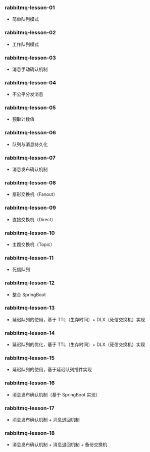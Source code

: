 ### rabbitmq-lesson-01

- 简单队列模式

### rabbitmq-lesson-02

- 工作队列模式

### rabbitmq-lesson-03

- 消息手动确认机制

### rabbitmq-lesson-04

- 不公平分发消息

### rabbitmq-lesson-05

- 预取计数值

### rabbitmq-lesson-06

- 队列与消息持久化

### rabbitmq-lesson-07

- 消息发布确认机制

### rabbitmq-lesson-08

- 扇形交换机（Fanout）

### rabbitmq-lesson-09

- 直接交换机（Direct）

### rabbitmq-lesson-10

- 主题交换机（Topic）

### rabbitmq-lesson-11

- 死信队列

### rabbitmq-lesson-12

- 整合 SpringBoot

### rabbitmq-lesson-13

- 延迟队列的使用，基于 TTL（生存时间）+ DLX（死信交换机）实现

### rabbitmq-lesson-14

- 延迟队列的优化，基于 TTL（生存时间）+ DLX（死信交换机）实现

### rabbitmq-lesson-15

- 延迟队列的使用，基于延迟队列插件实现

### rabbitmq-lesson-16

- 消息发布确认机制（基于 SpringBoot 实现）

### rabbitmq-lesson-17

- 消息发布确认机制 + 消息退回机制

### rabbitmq-lesson-18

- 消息发布确认机制 + 消息退回机制 + 备份交换机
